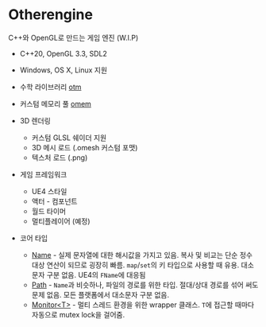 # Otherengine

C++와 OpenGL로 만드는 게임 엔진 (W.I.P)

* C++20, OpenGL 3.3, SDL2

* Windows, OS X, Linux 지원

* 수학 라이브러리 [otm](https://github.com/Othereum/otm)

* 커스텀 메모리 풀 [omem](https://github.com/Othereum/omem)

* 3D 렌더링
  * 커스텀 GLSL 쉐이더 지원
  * 3D 메시 로드 (.omesh 커스텀 포맷)
  * 텍스처 로드 (.png)

* 게임 프레임워크
  * UE4 스타일
  * 액터 - 컴포넌트
  * 월드 타이머
  * 멀티플레이어 (예정)

* 코어 타입
  * [Name](https://github.com/Othereum/Otherengine/blob/master/Source/Public/Name.hpp) - 실제 문자열에 대한 해시값을 가지고 있음. 복사 및 비교는 단순 정수 대상 연산이 되므로 굉장히 빠름. `map`/`set`의 키 타입으로 사용할 때 유용. 대소문자 구분 없음. UE4의 `FName`에 대응됨
  * [Path](https://github.com/Othereum/Otherengine/blob/master/Source/Public/Path.hpp) - `Name`과 비슷하나, 파일의 경로를 위한 타입. 절대/상대 경로를 섞어 써도 문제 없음. 모든 플랫폼에서 대소문자 구분 없음.
  * [Monitor\<T\>](https://github.com/Othereum/Otherengine/blob/master/Source/Public/Templates/Monitor.hpp) - 멀티 스레드 환경을 위한 wrapper 클래스. `T`에 접근할 때마다 자동으로 mutex lock을 걸어줌.
